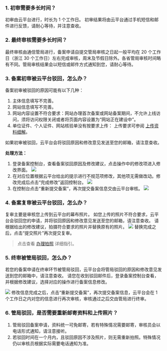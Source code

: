 

### 1. 初审需要多长时间？

初审由云平台进行，时长为 1 个工作日。
初审结果将由云平台通过手机短信和邮件进行反馈，请耐心等待，并注意查收。

### 2. 最终审核需要多长时间？

最终审核由通信管局进行，备案申请自提交管局审核之日起一般平均在 20 个工作日（浙江 30 个工作日）左右完成审核，周末及节假日除外。各省管局审核时间略有不同。管局审核结果会以短信或邮件方式通知到您，请耐心等待。

### 3. 备案初审被云平台驳回，怎么办？

备案初审被驳回的原因可能有以下几种：
1. 主体信息填写不完善。
2. 网站信息填写不完善。
3. 网站内容设置不符合要求：网站办理首次备案或网站备案期间，不允许上线访问，须将访问权限关闭或者将页面内容设置为“网站正在建设中”。
4. 单位证件、个人证件、网站核验单没有按要求上传： 上传要求可参阅 [上传资料细解](http://tce.fsphere.cn/document/product/243/9548)。

如果初审被驳回，云平台会将驳回原因和修改意见发送至您的邮箱，请注意查收。

**处理方法：**
 1. 登录备案控制台，查看备案驳回原因及修改建议，点击操作中的修改项进入修改界面。
![](http://imgcache.tce.fsphere.cn/image/mc.qcloudimg.com/static/img/9dc099add57b23bc298f83e574f9044f/bohui1.jpg)
 2. 在对应位置根据云平台给出的提示进行不规范项修改，其他项无需做改动。修改完成后点击“完成修改”返回控制台。
![](http://imgcache.tce.fsphere.cn/image/mc.qcloudimg.com/static/img/5de06548af48f81d8c88ed4737ec677d/bohui2.jpg)
 3. 在控制台点击“重新提交备案”，再次提交备案信息交由云平台审核。
![](http://imgcache.tce.fsphere.cn/image/mc.qcloudimg.com/static/img/f7a3818f497c1d06cd49eb0606b5ede4/bohui3.jpg)

### 4. 备案复审被云平台驳回，怎么办？

复审主要是审核您上传到云平台的幕布照片。
如您上传的照片不符合要求，云平台会驳回您的申请，并将驳回原因和修改意见发送至您的邮箱，请注意查收。
请根据给出的修改建议，拍摄符合要求的照片并替换原有的照片。
![](http://imgcache.tce.fsphere.cn/image/mc.qcloudimg.com/static/img/72c057d903c3c386cdbc3e1b47e878f2/bohui41.jpg)
替换完成之后，点击“提交照片”再次提交复审。
>点击查看 [办理拍照](http://tce.fsphere.cn/document/product/243/9549) 详细指引。

### 5. 终审被管局驳回，怎么办？

若您的备案申请在终审环节被管局驳回，云平台会将管局驳回的原因和修改意见发送到您的邮箱中，请注意查收。
请您在收到驳回邮件后，登录备案控制台查看，并根据修改建议，选择对应的操作进行备案信息修改。

![](http://imgcache.tce.fsphere.cn/image/mc.qcloudimg.com/static/img/3bb26e9b10d61892aaffdd3dbd7dc788/bohui5.jpg)
修改信息完成之后，点击“重新提交备案”，再次提交备案信息，云平台会在 1 个工作日之内对您的信息进行再次审核，审核通过之后交由管局进行终审。

### 6. 管局驳回，是否需要重新邮寄资料和上传照片？

1. 管局驳回备案申请，资料统一可免邮寄，若有特殊情况需要邮寄，审核员会以电话形式通知，请注意接听。
2. 若驳回时间在一个月内，且驳回原因不涉及照片，则无需重新拍照。特殊情况仍以审核员根据实际需要电话通知为准。















